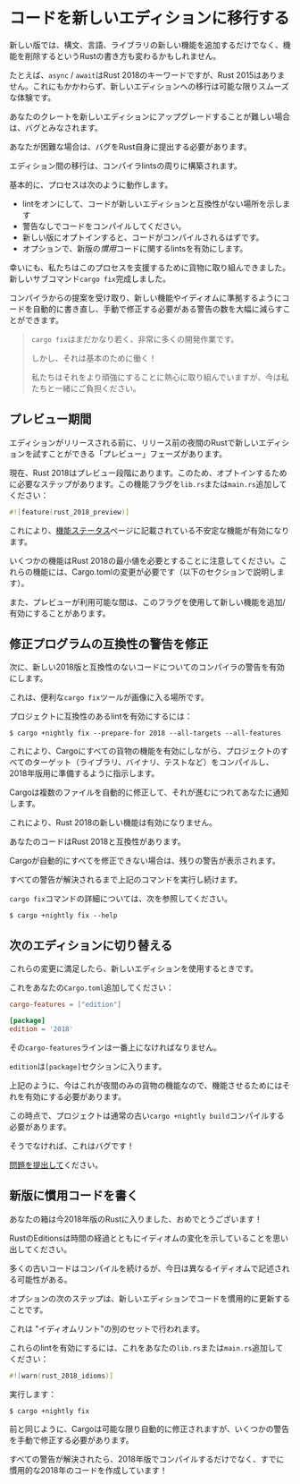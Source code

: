 # <!--Transitioning your code to a new edition--> コードを新しいエディションに移行する

<!--New editions might change the way you write Rust --they add new syntax, language, and library features but also remove features.-->
新しい版では、構文、言語、ライブラリの新しい機能を追加するだけでなく、機能を削除するというRustの書き方も変わるかもしれません。
<!--For example, `async` / `await` are keywords in Rust 2018, but not Rust 2015. Despite this it's our intention that the migration to new editions is as smooth an experience as possible.-->
たとえば、`async` / `await`はRust 2018のキーワードですが、Rust 2015はありません。これにもかかわらず、新しいエディションへの移行は可能な限りスムーズな体験です。
<!--It's considered a bug if it's difficult to upgrade your crate to a new edition.-->
あなたのクレートを新しいエディションにアップグレードすることが難しい場合は、バグとみなされます。
<!--If you have a difficult time then a bug should be filed with Rust itself.-->
あなたが困難な場合は、バグをRust自身に提出する必要があります。

<!--Transitioning between editions is built around compiler lints.-->
エディション間の移行は、コンパイラlintsの周りに構築されます。
<!--Fundamentally, the process works like this:-->
基本的に、プロセスは次のように動作します。

* <!--Turn on lints to indicate where code is incompatible with a new edition-->
   lintをオンにして、コードが新しいエディションと互換性がない場所を示します
* <!--Get your code compiling with no warnings.-->
   警告なしでコードをコンパイルしてください。
* <!--Opt in to the new edition, the code should compile.-->
   新しい版にオプトインすると、コードがコンパイルされるはずです。
* <!--Optionally, enable lints about *idiomatic* code in the new edition.-->
   オプションで、新版の*慣用*コードに関するlintsを有効にします。

<!--Luckily, we've been working on Cargo to help assist with this process, culminating in a new built-in subcommand `cargo fix`.-->
幸いにも、私たちはこのプロセスを支援するために貨物に取り組んできました。新しいサブコマンド`cargo fix`完成しました。
<!--It can take suggestions from the compiler and automatically re-write your code to comply with new features and idioms, drastically reducing the number of warnings you need to fix manually!-->
コンパイラからの提案を受け取り、新しい機能やイディオムに準拠するようにコードを自動的に書き直し、手動で修正する必要がある警告の数を大幅に減らすことができます。

> <!--`cargo fix` is still quite young, and very much a work in development.-->
> `cargo fix`はまだかなり若く、非常に多くの開発作業です。
> <!--But it works for the basics!-->
> しかし、それは基本のために働く！
> <!--We're working hard on making it better and more robust, but please bear with us for now.-->
> 私たちはそれをより頑強にすることに熱心に取り組んでいますが、今は私たちと一緒にご負担ください。

## <!--The preview period--> プレビュー期間

<!--Before an edition is released, it will have a "preview"phase which lets you try out the new edition in nightly Rust before its release.-->
エディションがリリースされる前に、リリース前の夜間のRustで新しいエディションを試すことができる「プレビュー」フェーズがあります。
<!--Currently Rust 2018 is in its preview phase and because of this, there's an extra step you need to take to opt in. Add this feature flag to your `lib.rs` or `main.rs`:-->
現在、Rust 2018はプレビュー段階にあります。このため、オプトインするために必要なステップがあります。この機能フラグを`lib.rs`または`main.rs`追加してください：

```rust
#![feature(rust_2018_preview)]
```

<!--This will enable the unstable features listed in the [feature status][status] page.-->
これにより、[機能ステータス][status]ページに記載されている不安定な機能が有効になります。
<!--Note that some features require a miniumum of Rust 2018 and these features will require a Cargo.toml change to enable (described in the sections below).-->
いくつかの機能はRust 2018の最小値を必要とすることに注意してください。これらの機能には、Cargo.tomlの変更が必要です（以下のセクションで説明します）。
<!--Also note that during the time the preview is available, we may continue to add/enable new features with this flag!-->
また、プレビューが利用可能な間は、このフラグを使用して新しい機能を追加/有効にすることがあります。

[status]: 2018/status.html

## <!--Fix edition compatibility warnings--> 修正プログラムの互換性の警告を修正

<!--Next up is to enable compiler warnings about code which is incompatible with the new 2018 edition.-->
次に、新しい2018版と互換性のないコードについてのコンパイラの警告を有効にします。
<!--This is where the handy `cargo fix` tool comes into the picture.-->
これは、便利な`cargo fix`ツールが画像に入る場所です。
<!--To enable the compatibility lints for your project you run:-->
プロジェクトに互換性のあるlintを有効にするには：

```shell
$ cargo +nightly fix --prepare-for 2018 --all-targets --all-features
```

<!--This will instruct Cargo to compile all targets in your project (libraries, binaries, tests, etc.) while enabling all Cargo features and prepare them for the 2018 edition.-->
これにより、Cargoにすべての貨物の機能を有効にしながら、プロジェクトのすべてのターゲット（ライブラリ、バイナリ、テストなど）をコンパイルし、2018年版用に準備するように指示します。
<!--Cargo will likely automatically fix a number of files, informing you as it goes along.-->
Cargoは複数のファイルを自動的に修正して、それが進むにつれてあなたに通知します。
<!--Note that this does not enable any new Rust 2018 features;-->
これにより、Rust 2018の新しい機能は有効になりません。
<!--it only makes sure your code is compatible with Rust 2018.-->
あなたのコードはRust 2018と互換性があります。

<!--If Cargo can't automatically fix everything it'll print out the remaining warnings.-->
Cargoが自動的にすべてを修正できない場合は、残りの警告が表示されます。
<!--Continue to run the above command until all warnings have been solved.-->
すべての警告が解決されるまで上記のコマンドを実行し続けます。

<!--You can explore more about the `cargo fix` command with:-->
`cargo fix`コマンドの詳細については、次を参照してください。

```shell
$ cargo +nightly fix --help
```

## <!--Switch to the next edition--> 次のエディションに切り替える

<!--Once you're happy with those changes, it's time to use the new edition.-->
これらの変更に満足したら、新しいエディションを使用するときです。
<!--Add this to your `Cargo.toml`:-->
これをあなたの`Cargo.toml`追加してください：

```toml
cargo-features = ["edition"]

[package]
edition = '2018'
```

<!--That `cargo-features` line should go at the very top;-->
その`cargo-features`ラインは一番上になければなりません。
<!--and `edition` goes into the `[package]` section.-->
`edition`は`[package]`セクションに入ります。
<!--As mentioned above, right now this is a nightly-only feature of Cargo, so you need to enable it for things to work.-->
上記のように、今はこれが夜間のみの貨物の機能なので、機能させるためにはそれを有効にする必要があります。

<!--At this point, your project should compile with a regular old `cargo +nightly build`.-->
この時点で、プロジェクトは通常の古い`cargo +nightly build`コンパイルする必要があります。
<!--If it does not, this is a bug!-->
そうでなければ、これはバグです！
<!--Please [file an issue][issue].-->
[問題を提出して][issue]ください。

[issue]: https://github.com/rust-lang/rust/issues/new

## <!--Writing idiomatic code in a new edition--> 新版に慣用コードを書く

<!--Your crate has now entered the 2018 edition of Rust, congrats!-->
あなたの箱は今2018年版のRustに入りました、おめでとうございます！
<!--Recall though that Editions in Rust signify a shift in idioms over time.-->
RustのEditionsは時間の経過とともにイディオムの変化を示していることを思い出してください。
<!--While much old code will continue to compile it might be written with different idioms today.-->
多くの古いコードはコンパイルを続けるが、今日は異なるイディオムで記述される可能性がある。

<!--An optional next step you can take is to update your code to be idiomatic within the new edition.-->
オプションの次のステップは、新しいエディションでコードを慣用的に更新することです。
<!--This is done with a different set of "idiom lints".-->
これは "イディオムリント"の別のセットで行われます。
<!--To enable these lints add this to your `lib.rs` or `main.rs`:-->
これらのlintを有効にするには、これをあなたの`lib.rs`または`main.rs`追加してください：

```rust
#![warn(rust_2018_idioms)]
```

<!--and then execute:-->
実行します：

```shell
$ cargo +nightly fix
```

<!--As before Cargo will automatically fix as much as it can, but you may also need to fix some warnings manually.-->
前と同じように、Cargoは可能な限り自動的に修正されますが、いくつかの警告を手動で修正する必要があります。
<!--Once all warnings have been solved you're not only compiling with the 2018 edition but you're also already writing idiomatic 2018 code!-->
すべての警告が解決されたら、2018年版でコンパイルするだけでなく、すでに慣用的な2018年のコードを作成しています！
